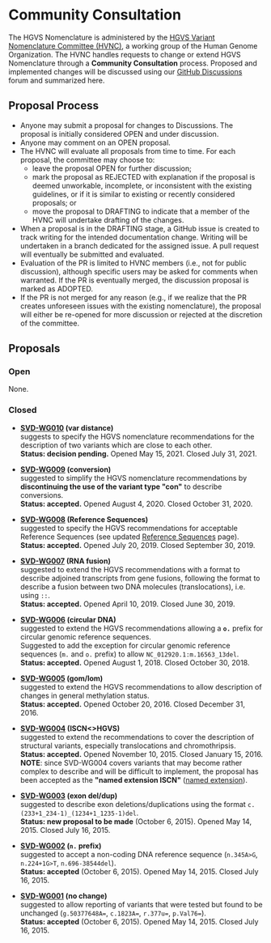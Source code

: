 # Community Consultation

The HGVS Nomenclature is administered by the [HGVS Variant Nomenclature Committee (HVNC)](../hvnc.md), a working group of the Human Genome Organization.
The HVNC handles requests to change or extend HGVS Nomenclature through a **Community Consultation** process.
Proposed and implemented changes will be discussed using our [GitHub Discussions](https://github.com/HGVSnomenclature/hgvs-nomenclature/discussions) forum and summarized here.

## Proposal Process

- Anyone may submit a proposal for changes to Discussions.
  The proposal is initially considered OPEN and under discussion.
- Anyone may comment on an OPEN proposal.
- The HVNC will evaluate all proposals from time to time.
  For each proposal, the committee may choose to:
    - leave the proposal OPEN for further discussion;
    - mark the proposal as REJECTED with explanation if the proposal is deemed unworkable, incomplete, or inconsistent with the existing guidelines, or if it is similar to existing or recently considered proposals; or
    - move the proposal to DRAFTING to indicate that a member of the HVNC will undertake drafting of the changes.
- When a proposal is in the DRAFTING stage, a GitHub issue is created to track writing for the intended documentation change.
  Writing will be undertaken in a branch dedicated for the assigned issue.
  A pull request will eventually be submitted and evaluated.
- Evaluation of the PR is limited to HVNC members (i.e., not for public discussion), although specific users may be asked for comments when warranted.
  If the PR is eventually merged, the discussion proposal is marked as ADOPTED.
- If the PR is not merged for any reason (e.g., if we realize that the PR creates unforeseen issues with the existing nomenclature), the proposal will either be re-opened for more discussion or rejected at the discretion of the committee.

## Proposals

### Open

None.

### Closed

- **[SVD-WG010](SVD-WG010.md) (var distance)**<br>
  suggests to specify the HGVS nomenclature recommendations for the description of two variants which are close to each other.<br>
  **Status: decision pending.** Opened May 15, 2021. Closed July 31, 2021.

- **[SVD-WG009](SVD-WG009.md) (conversion)**<br>
  suggested to simplify the HGVS nomenclature recommendations by **discontinuing the use of the variant type "con"** to describe conversions.<br>
  **Status: accepted.** Opened August 4, 2020. Closed October 31, 2020.

- **[SVD-WG008](SVD-WG008.md) (Reference Sequences)**<br>
  suggested to specify the HGVS recommendations for acceptable Reference Sequences (see updated [Reference Sequences](../background/refseq.md) page).<br>
  **Status: accepted.** Opened July 20, 2019. Closed September 30, 2019.

- **[SVD-WG007](SVD-WG007.md) (RNA fusion)**<br>
  suggested to extend the HGVS recommendations with a format to describe adjoined transcripts from gene fusions, following the format to describe a fusion between two DNA molecules (translocations), i.e. using `::`.<br>
  **Status: accepted.** Opened April 10, 2019. Closed June 30, 2019.

- **[SVD-WG006](SVD-WG006.md) (circular DNA)**<br>
  suggested to extend the HGVS recommendations allowing a **`o.`** prefix for circular genomic reference sequences.<br>
  Suggested to add the exception for circular genomic reference sequences (`m.` and `o.` prefix) to allow `NC_012920.1:m.16563_13del`.<br>
  **Status: accepted.** Opened August 1, 2018. Closed October 30, 2018.

- **[SVD-WG005](SVD-WG005.md) (gom/lom)**<br>
  suggested to extend the HGVS recommendations to allow description of changes in general methylation status.<br>
  **Status: accepted.** Opened October 20, 2016. Closed December 31, 2016.

- **[SVD-WG004](SVD-WG004.md) (ISCN<>HGVS)**<br>
  suggested to extend the recommendations to cover the description of structural variants, especially translocations and chromothripsis.<br>
  **Status: accepted.** Opened November 10, 2015. Closed January 15, 2016.<br>
  **NOTE**: since SVD-WG004 covers variants that may become rather complex to describe and will be difficult to implement, the proposal has been accepted as the **"named extension ISCN"** ([named extension](../versions/older-versions.md#SVD-WG004)).

- **[SVD-WG003](SVD-WG003.md) (exon del/dup)**<br>
  suggested to describe exon deletions/duplications using the format `c.(233+1_234-1)_(1234+1_1235-1)del`.<br>
  **Status: new proposal to be made** (October 6, 2015). Opened May 14, 2015. Closed July 16, 2015.

- **[SVD-WG002](SVD-WG002.md) (`n.` prefix)**<br>
  suggested to accept a non-coding DNA reference sequence (`n.345A>G`, `n.224+1G>T`, `n.696-38544del`).<br>
  **Status: accepted** (October 6, 2015). Opened May 14, 2015. Closed July 16, 2015.

- **[SVD-WG001](SVD-WG001.md) (no change)**<br>
  suggested to allow reporting of variants that were tested but found to be unchanged (`g.50377648A=`, `c.1823A=`, `r.377u=`, `p.Val76=`).<br>
  **Status: accepted** (October 6, 2015). Opened May 14, 2015. Closed July 16, 2015.
